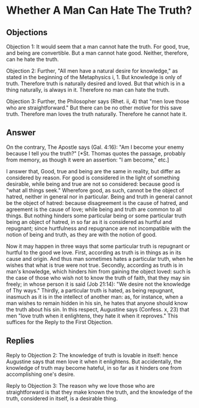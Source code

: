 # Whether A Man Can Hate The Truth?

## Objections

Objection 1: It would seem that a man cannot hate the truth. For good, true, and being are convertible. But a man cannot hate good. Neither, therefore, can he hate the truth.

Objection 2: Further, "All men have a natural desire for knowledge," as stated in the beginning of the Metaphysics i, 1. But knowledge is only of truth. Therefore truth is naturally desired and loved. But that which is in a thing naturally, is always in it. Therefore no man can hate the truth.

Objection 3: Further, the Philosopher says (Rhet. ii, 4) that "men love those who are straightforward." But there can be no other motive for this save truth. Therefore man loves the truth naturally. Therefore he cannot hate it.

## Answer

On the contrary, The Apostle says (Gal. 4:16): "Am I become your enemy because I tell you the truth?" [*St. Thomas quotes the passage, probably from memory, as though it were an assertion: "I am become," etc.]

I answer that, Good, true and being are the same in reality, but differ as considered by reason. For good is considered in the light of something desirable, while being and true are not so considered: because good is "what all things seek." Wherefore good, as such, cannot be the object of hatred, neither in general nor in particular. Being and truth in general cannot be the object of hatred: because disagreement is the cause of hatred, and agreement is the cause of love; while being and truth are common to all things. But nothing hinders some particular being or some particular truth being an object of hatred, in so far as it is considered as hurtful and repugnant; since hurtfulness and repugnance are not incompatible with the notion of being and truth, as they are with the notion of good.

Now it may happen in three ways that some particular truth is repugnant or hurtful to the good we love. First, according as truth is in things as in its cause and origin. And thus man sometimes hates a particular truth, when he wishes that what is true were not true. Secondly, according as truth is in man's knowledge, which hinders him from gaining the object loved: such is the case of those who wish not to know the truth of faith, that they may sin freely; in whose person it is said (Job 21:14): "We desire not the knowledge of Thy ways." Thirdly, a particular truth is hated, as being repugnant, inasmuch as it is in the intellect of another man: as, for instance, when a man wishes to remain hidden in his sin, he hates that anyone should know the truth about his sin. In this respect, Augustine says (Confess. x, 23) that men "love truth when it enlightens, they hate it when it reproves." This suffices for the Reply to the First Objection.

## Replies

Reply to Objection 2: The knowledge of truth is lovable in itself: hence Augustine says that men love it when it enlightens. But accidentally, the knowledge of truth may become hateful, in so far as it hinders one from accomplishing one's desire.

Reply to Objection 3: The reason why we love those who are straightforward is that they make known the truth, and the knowledge of the truth, considered in itself, is a desirable thing.